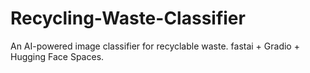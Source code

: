 # Recycling-Waste-Classifier
An AI-powered image classifier for recyclable waste. fastai + Gradio + Hugging Face Spaces.
